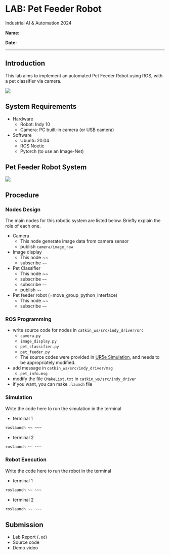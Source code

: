 # LAB: Pet Feeder Robot

Industrial AI & Automation 2024

**Name:**

**Date:**

***

## Introduction

This lab aims to implement an automated Pet Feeder Robot using ROS, with a pet classifier via camera.

![](https://github.com/user-attachments/assets/68f36df1-60f4-46e9-8693-afc41855acf7)

## System Requirements

* Hardware
  * Robot: Indy 10
  * Camera: PC built-in camera (or USB camera)
* Software
  * Ubuntu 20.04
  * ROS Noetic
  * Pytorch (to use an Image-Net)

## Pet Feeder Robot System

![](https://github.com/user-attachments/assets/94a97c2d-583c-49eb-878c-e027d015ae6f)

## Procedure

### Nodes Design

The main nodes for this robotic system are listed below. Briefly explain the role of each one.

* Camera
  * This node generate image data from camera sensor
  * publish `camera/image_raw`
* Image display
  * This node \~\~
  * subscribe `~~`
* Pet Classifier
  * This node \~\~
  * subscribe `~~`
  * subscribe `~~`
  * publish `~~`
* Pet feeder robot (=move\_group\_python\_interface)
  * This node \~\~
  * subscribe `~~`

### ROS Programming

* write source code for nodes in `catkin_ws/src/indy_driver/src`
  * `camera.py`
  * `image_display.py`
  * `pet_classifier.py`
  * `pet_feeder.py`
  * The source codes were provided in [UR5e Simulation](co-robot-programming/tutorial/ur5e-ros/ur5e-simulation.md), and needs to be appropriately modified.
* add message in `catkin_ws/src/indy_driver/msg`
  * `pet_info.msg`
* modify the file `CMakeList.txt` in `catkin_ws/src/indy_driver`
* if you want, you can make `.launch` file

### Simulation

Write the code here to run the simulation in the terminal

* terminal 1

```bash
roslaunch ~~ ~~~
```

* terminal 2

```bash
roslaunch ~~ ~~~
```

### Robot Execution

Write the code here to run the robot in the terminal

* terminal 1

```bash
roslaunch ~~ ~~~
```

* terminal 2

```bash
roslaunch ~~ ~~~
```

## Submission

* Lab Report (`.md`)
* Source code
* Demo video
